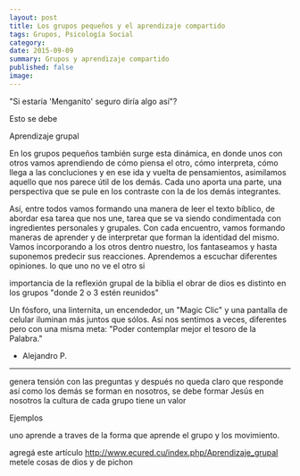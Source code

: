 ```yaml
---
layout: post
title: Los grupos pequeños y el aprendizaje compartido
tags: Grupos, Psicología Social
category:
date: 2015-09-09
summary: Grupos y aprendizaje compartido
published: false
image:
---
```


"Si estaría 'Menganito' seguro diría algo así"?

Esto se debe

Aprendizaje grupal

En los grupos pequeños también surge esta dinámica, en donde unos con otros vamos aprendiendo de cómo piensa el otro, cómo interpreta, cómo llega a las concluciones y en ese ida y vuelta de pensamientos, asimilamos aquello que nos parece útil de los demás. Cada uno aporta una parte, una perspectiva que se pule en los contraste con la de los demás integrantes.

Así, entre todos vamos formando una manera de leer el texto bíblico, de abordar esa tarea que nos une, tarea que se va siendo condimentada con ingredientes personales y grupales. Con cada encuentro, vamos formando maneras de aprender y de interpretar que forman la identidad del mismo. Vamos incorporando a los otros dentro nuestro, los fantaseamos y hasta suponemos predecir sus reacciones. 
Aprendemos a escuchar diferentes opiniones.
lo que uno no ve el otro si

importancia de la reflexión grupal de la biblia
el obrar de dios es distinto en los grupos
"donde 2 o 3 estén reunidos"

Un fósforo, una linternita, un encendedor, un "Magic Clic" y una pantalla de celular iluminan más juntos que sólos. Así nos sentimos a veces, diferentes pero con una misma meta: "Poder contemplar mejor el tesoro de la Palabra."

- Alejandro P.

---
genera tensión con las preguntas y después no queda claro que responde
así como los demás se forman en nosotros, se debe formar Jesús en nosotros
la cultura de cada grupo tiene un valor

Ejemplos

uno aprende a traves de la forma que aprende el grupo y los movimiento.

agregá este artículo http://www.ecured.cu/index.php/Aprendizaje_grupal metele cosas de dios y de pichon